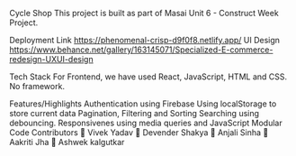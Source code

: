 Cycle Shop
This project is built as part of Masai Unit 6 - Construct Week Project.

Deployment Link
https://phenomenal-crisp-d9f0f8.netlify.app/
UI Design
https://www.behance.net/gallery/163145071/Specialized-E-commerce-redesign-UXUI-design

Tech Stack
For Frontend, we have used React, JavaScript, HTML and CSS. No framework. 

Features/Highlights
Authentication using Firebase
Using localStorage to store current data
Pagination, Filtering and Sorting
Searching using debouncing.
Responsivenes using media queries and JavaScript
Modular Code
Contributors
🔗 Vivek Yadav
🔗 Devender Shakya
🔗 Anjali Sinha
🔗 Aakriti Jha
🔗 Ashwek kalgutkar


